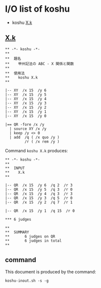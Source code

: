 # I/O list of koshu

- koshu  [X.k](#xk)



## [X.k](X.k)

```
** -*- koshu -*-
**
**  題名
**    甲州記法の ABC - X 関係と関数
**
**  使用法
**    koshu X.k
**

|-- XY  /x 15  /y 6
|-- XY  /x 15  /y 5
|-- XY  /x 15  /y 4
|-- XY  /x 15  /y 3
|-- XY  /x 15  /y 2
|-- XY  /x 15  /y 1
|-- XY  /x 15  /y 0

|== QR -fore /x /y
  | source XY /x /y
  | keep /y <> 0
  | add  /q ( /x quo /y )
         /r ( /x rem /y )

```

Command `koshu X.k` produces:

```
** -*- koshu -*-
**
**  INPUT
**    X.k
**

|-- QR  /x 15  /y 6  /q 2  /r 3
|-- QR  /x 15  /y 5  /q 3  /r 0
|-- QR  /x 15  /y 4  /q 3  /r 3
|-- QR  /x 15  /y 3  /q 5  /r 0
|-- QR  /x 15  /y 2  /q 7  /r 1

|-- QR  /x 15  /y 1  /q 15  /r 0

*** 6 judges

**
**  SUMMARY
**       6 judges on QR
**       6 judges in total
**
```



## command

This document is produced by the command:

```
koshu-inout.sh -s -g
```
